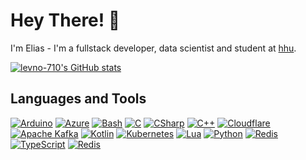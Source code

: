 # Hey There! 👋
I'm Elias - I'm a fullstack developer, data scientist and student at [hhu](https://www.hhu.de/).

[![levno-710's GitHub stats](https://github-readme-stats-one-bice.vercel.app/api?username=levno-710&layout=compact&role=OWNER,ORGANIZATION_MEMBER,COLLABORATOR)](https://github.com/levno-710)

## Languages and Tools
[![Arduino](https://skillicons.dev/icons?i=arduino)](https://www.arduino.cc/)
[![Azure](https://skillicons.dev/icons?i=azure)](https://azure.microsoft.com/)
[![Bash](https://skillicons.dev/icons?i=bash)](https://www.gnu.org/software/bash/)
[![C](https://skillicons.dev/icons?i=c)](https://www.iso.org/standard/74528.html)
[![CSharp](https://skillicons.dev/icons?i=cs)](https://learn.microsoft.com/de-de/dotnet/csharp/)
[![C++](https://skillicons.dev/icons?i=cpp)](https://isocpp.org/)
[![Cloudflare](https://skillicons.dev/icons?i=cloudflare)](https://www.cloudflare.com/)
[![Apache Kafka](https://skillicons.dev/icons?i=kafka)](https://kafka.apache.org/)
[![Kotlin](https://skillicons.dev/icons?i=kotlin)](https://kotlinlang.org/)
[![Kubernetes](https://skillicons.dev/icons?i=kubernetes)](https://kubernetes.io/)
[![Lua](https://skillicons.dev/icons?i=lua)](https://www.lua.org/)
[![Python](https://skillicons.dev/icons?i=py)](https://www.python.org/)
[![Redis](https://skillicons.dev/icons?i=redis)](https://redis.io/)
[![TypeScript](https://skillicons.dev/icons?i=ts)](https://www.typescriptlang.org/)
[![Redis](https://skillicons.dev/icons?i=vscode)](https://code.visualstudio.com/)
